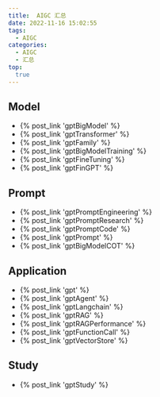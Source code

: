 ```yaml
---
title:  AIGC 汇总
date: 2022-11-16 15:02:55
tags:
  - AIGC
categories: 
  - AIGC
  - 汇总  
top:
  true
---
```


<p></p>
<!-- more -->

## Model
+ {% post_link 'gptBigModel' %}
+ {% post_link 'gptTransformer' %} 
+ {% post_link 'gptFamily' %}  
+ {% post_link 'gptBigModelTraining' %}
+ {% post_link 'gptFineTuning' %} 
+ {% post_link 'gptFinGPT' %}  

## Prompt
  + {% post_link 'gptPromptEngineering' %}
  + {% post_link 'gptPromptResearch' %}
  + {% post_link 'gptPromptCode' %}
  + {% post_link 'gptPrompt' %}
  + {% post_link 'gptBigModelCOT' %}


## Application
+ {% post_link 'gpt' %}
+ {% post_link 'gptAgent' %}
+ {% post_link 'gptLangchain' %}
+ {% post_link 'gptRAG' %}
+ {% post_link 'gptRAGPerformance' %}
+ {% post_link 'gptFunctionCall' %} 
+ {% post_link 'gptVectorStore' %}

## Study
+ {% post_link 'gptStudy' %}























